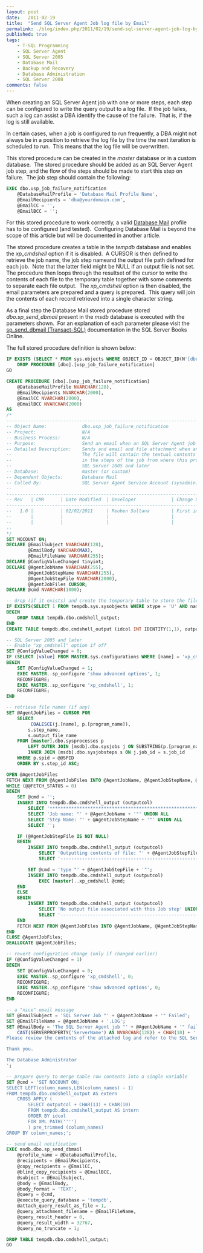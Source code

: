 ```yaml
---
layout: post
date:   2011-02-19
title:  "Send SQL Server Agent Job log file by Email"
permalink: ./blog/index.php/2011/02/19/send-sql-server-agent-job-log-by-email/
published: true
tags:
    - T-SQL Programming
    - SQL Server Agent
    - SQL Server 2005
    - Database Mail
    - Backup and Recovery
    - Database Administration
    - SQL Server 2008
comments: false
---
```

When creating an SQL Server Agent job with one or more steps, each step can be configured to write the query output to a log file.  If the job failes, such a log can assist a DBA identify the cause of the failure.  That is, if the log is still available.

In certain cases, when a job is configured to run frequently, a DBA might not always be in a position to retrieve the log file by the time the next iteration is scheduled to run.  This means that the log file will be overwritten.

This stored procedure can be created in the _master_ database or in a custom database.  The stored procedure should be added as an SQL Server Agent job step, and the flow of the steps should be made to start this step on failure.  The job step should contain the following:

``` sql
EXEC dbo.usp_job_failure_notification
    @DatabaseMailProfile = 'Database Mail Profile Name',
    @EmailRecipients = 'dba@yourdomain.com',
    @EmailCC = '',
    @EmailBCC = '';
```

For this stored procedure to work correctly, a valid [Database Mail](http://msdn.microsoft.com/en-us/library/ms175887.aspx) profile has to be configured (and tested).  Configuring Database Mail is beyond the scope of this article but will be documented in another article.

The stored procedure creates a table in the _tempdb_ database and enables the _xp\_cmdshell_ option if it is disabled.  A CURSOR is then defined to retrieve the job name, the job step nameand the output file path defined for each job.  Note that the latter field might be NULL if an output file is not set.  The procedure then loops through the resultset of the cursor to write the contents of each file to the temporary table together with some comments to separate each file output.  The _xp\_cmdshell_ option is then disabled, the email parameters are prepared and a query is prepared.  This query will join the contents of each record retrieved into a single character string.

As a final step the Database Mail stored procedure stored _dbo.sp_send_dbmail_ present in the _msdb_ database is executed with the parameters shown.  For an explanation of each parameter please visit the [sp_send_dbmail (Transact-SQL)](http://msdn.microsoft.com/en-us/library/ms190307.aspx) documentation in the SQL Server Books Online.

The full stored procedure definition is shown below:

``` sql
IF EXISTS (SELECT * FROM sys.objects WHERE OBJECT_ID = OBJECT_ID(N'[dbo].[usp_job_failure_notification]') AND TYPE IN (N'P', N'PC'))
    DROP PROCEDURE [dbo].[usp_job_failure_notification]
GO

CREATE PROCEDURE [dbo].[usp_job_failure_notification]
    @DatabaseMailProfile NVARCHAR(128),
    @EmailRecipients NVARCHAR(2000),
    @EmailCC NVARCHAR(2000),
    @EmailBCC NVARCHAR(2000)
AS
/*
----------------------------------------------------------------------------
-- Object Name:             dbo.usp_job_failure_notification
-- Project:                 N/A
-- Business Process:        N/A
-- Purpose:                 Send an email when an SQL Server Agent job fails
-- Detailed Description:    Sends and email and file attachment when an SQL Server Agent fails.
--                          The file will contain the textual contents of any log files defined 
--                          in the steps of the job from where this procedure is called.
--                          SQL Server 2005 and later
-- Database:                master (or custom)
-- Dependent Objects:       Database Mail
-- Called By:               SQL Server Agent Service Account (sysadmin)
--
--------------------------------------------------------------------------------------
-- Rev   | CMR      | Date Modified  | Developer             | Change Summary
--------------------------------------------------------------------------------------
--   1.0 |          | 02/02/2011     | Reuben Sultana        | First implementation
--       |          |                |                       |
--       |          |                |                       |
--
*/
SET NOCOUNT ON;
DECLARE @EmailSubject NVARCHAR(128),
        @EmailBody VARCHAR(MAX),
        @EmailFileName VARCHAR(255);
DECLARE @ConfigValueChanged tinyint;
DECLARE @AgentJobName NVARCHAR(255),
        @AgentJobStepName NVARCHAR(255),
        @AgentJobStepFile NVARCHAR(2000),
        @AgentJobFiles CURSOR;
DECLARE @cmd NVARCHAR(1000);

-- drop (if it exists) and create the temporary table to store the file content
IF EXISTS(SELECT 1 FROM tempdb.sys.sysobjects WHERE xtype = 'U' AND name = 'cmdshell_output')
BEGIN
    DROP TABLE tempdb.dbo.cmdshell_output;
END
CREATE TABLE tempdb.dbo.cmdshell_output (idcol INT IDENTITY(1,1), outputcol VARCHAR(4000));

-- SQL Server 2005 and later
-- Enable "xp_cmdshell" option if off
SET @ConfigValueChanged = 0;
IF (SELECT [value] FROM MASTER.sys.configurations WHERE [name] = 'xp_cmdshell') = 0
BEGIN
    SET @ConfigValueChanged = 1;
    EXEC MASTER..sp_configure 'show advanced options', 1;
    RECONFIGURE;
    EXEC MASTER..sp_configure 'xp_cmdshell', 1;
    RECONFIGURE;
END

-- retrieve file names (if any)
SET @AgentJobFiles = CURSOR FOR
    SELECT
         COALESCE(j.[name], p.[program_name]),
        s.step_name,
        s.output_file_name
    FROM [master].dbo.sysprocesses p
        LEFT OUTER JOIN [msdb].dbo.sysjobs j ON SUBSTRING(p.[program_name],32,32) = SUBSTRING([master].dbo.fn_varbintohexstr(j.job_id),3,100)
        INNER JOIN [msdb].dbo.sysjobsteps s ON j.job_id = s.job_id
    WHERE p.spid = @@SPID
    ORDER BY s.step_id ASC;

OPEN @AgentJobFiles
FETCH NEXT FROM @AgentJobFiles INTO @AgentJobName, @AgentJobStepName, @AgentJobStepFile;
WHILE (@@FETCH_STATUS = 0)
BEGIN
    SET @cmd = '';
    INSERT INTO tempdb.dbo.cmdshell_output (outputcol)
        SELECT '********************************************************************************' UNION ALL
        SELECT 'Job name: "' + @AgentJobName + '"' UNION ALL
        SELECT 'Step Name: "' + @AgentJobStepName + '"' UNION ALL
        SELECT '';

    IF (@AgentJobStepFile IS NOT NULL)
    BEGIN
        INSERT INTO tempdb.dbo.cmdshell_output (outputcol)
            SELECT 'Outputting contents of file: "' + @AgentJobStepFile + '"' UNION ALL
            SELECT '---------------------------------------------------------------------------------';

        SET @cmd = 'type "' + @AgentJobStepFile + '"';
        INSERT INTO tempdb.dbo.cmdshell_output (outputcol)
            EXEC [master]..xp_cmdshell @cmd;
    END
    ELSE
    BEGIN
        INSERT INTO tempdb.dbo.cmdshell_output (outputcol)
            SELECT 'No output file associated with this Job step' UNION ALL
            SELECT '--------------------------------------------------------------------------------';
    END
    FETCH NEXT FROM @AgentJobFiles INTO @AgentJobName, @AgentJobStepName, @AgentJobStepFile;
END
CLOSE @AgentJobFiles;
DEALLOCATE @AgentJobFiles;

-- revert configuration change (only if changed earlier)
IF (@ConfigValueChanged = 1)
BEGIN
    SET @ConfigValueChanged = 0;
    EXEC MASTER..sp_configure 'xp_cmdshell', 0;
    RECONFIGURE;
    EXEC MASTER..sp_configure 'show advanced options', 0;
    RECONFIGURE;
END

-- a "nice" email message
SET @EmailSubject = 'SQL Server Job "' + @AgentJobName + '" Failed';
SET @EmailFileName = @AgentJobName + '.LOG';
SET @EmailBody = 'The SQL Server Agent job "' + @AgentJobName + '" failed on ' +
    CAST(SERVERPROPERTY('ServerName') AS NVARCHAR(128)) + CHAR(10) + '
Please review the contents of the attached log and refer to the SQL Server Error Log if further diagnostics are required.

Thank you.

The Database Administrator
';

-- prepare query to merge table row contents into a single variable
SET @cmd = 'SET NOCOUNT ON;
SELECT LEFT(column_names,LEN(column_names) - 1)
FROM tempdb.dbo.cmdshell_output AS extern
    CROSS APPLY (
        SELECT outputcol + CHAR(13) + CHAR(10)
        FROM tempdb.dbo.cmdshell_output AS intern
        ORDER BY idcol
        FOR XML PATH('''')
        ) pre_trimmed (column_names)
GROUP BY column_names;';

-- send email notification
EXEC msdb.dbo.sp_send_dbmail
    @profile_name = @DatabaseMailProfile,
    @recipients = @EmailRecipients,
    @copy_recipients = @EmailCC,
    @blind_copy_recipients = @EmailBCC,
    @subject = @EmailSubject,
    @body = @EmailBody,
    @body_format = 'TEXT',
    @query = @cmd,
    @execute_query_database = 'tempdb',
    @attach_query_result_as_file = 1,
    @query_attachment_filename = @EmailFileName,
    @query_result_header = 0,
    @query_result_width = 32767,
    @query_no_truncate = 1;

DROP TABLE tempdb.dbo.cmdshell_output;
GO
```
